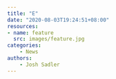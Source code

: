 ```yaml
---
title: "E"
date: "2020-08-03T19:24:51+08:00"
resources:
- name: feature
  src: images/feature.jpg
categories: 
    - News
authors: 
    - Josh Sadler
---
```


